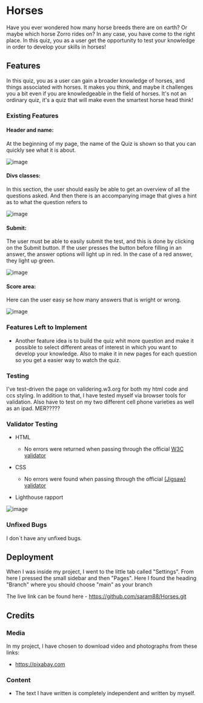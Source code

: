 # Horses


Have you ever wondered how many horse breeds there are on earth? Or maybe which horse Zorro rides on? In any case, you have come to the right place. In this quiz, you as a user get the opportunity to test your knowledge in order to develop your skills in horses!


## Features 

In this quiz, you as a user can gain a broader knowledge of horses, and things associated with horses. It makes you think, and maybe it challenges you a bit even if you are knowledgeable in the field of horses. It's not an ordinary quiz, it's a quiz that will make even the smartest horse head think!


### Existing Features

#### Header and name: ####
  At the beginning of my page, the name of the Quiz is shown so that you can quickly see what it is about.

  ![image](https://github.com/saram88/Horses/assets/127104599/3b93de50-9c02-4093-9348-7da33ce4e3bd)
  
  
#### Divs classes: ####
  In this section, the user should easily be able to get an overview of all the questions       asked. And then there is an accompanying image that gives a hint as to what the question       refers to
  
  ![image](https://github.com/saram88/Horses/assets/127104599/5da34d70-fd38-4960-90c4-1f1efd8a6395)

#### Submit: ####
  The user must be able to easily submit the test, and this is done by clicking on the Submit   button. If the user presses the button before filling in an answer, the answer options will   light up in red. In the case of a red answer, they light up green.

  ![image](https://github.com/saram88/Horses/assets/127104599/dc90cd1e-4a92-40a2-a6f7-5dabdf5ec5cd)

#### Score area: ####
  Here can the user easy se how many answers that is wright or wrong. 

  ![image](https://github.com/saram88/Horses/assets/127104599/cc2eb48a-42f1-40a4-a959-8b0d44519a63)


### Features Left to Implement

- Another feature idea is to build the quiz whit more question and make it possible to select different areas of interest in which you want to develop your knowledge. Also to make it in new pages for each question so you get a easier way to watch the quiz. 



### Testing 

I've test-driven the page on validering.w3.org for both my html code and ccs styling. In addition to that, I have tested myself via browser tools for validation. Also have to test on my two different cell phone varieties as well as an ipad. MER?????




### Validator Testing 

- HTML
  - No errors were returned when passing through the official [W3C validator](https://validator.w3.org/nu/?doc=https%3A%2F%2F5500-saram88-helaminfullatam-fq2y2b0nxao.ws-eu90.gitpod.io%2Fassets%2Findex.html)
- CSS
  - No errors were found when passing through the official [(Jigsaw) validator](https://jigsaw.w3.org/css-validator/validator?uri=https%3A%2F%2F5500-saram88-helaminfullatam-fq2y2b0nxao.ws-eu90.gitpod.io%2Fassets%2Findex.html&profile=css3svg&usermedium=all&warning=1&vextwarning=&lang=sv)

- Lighthouse rapport 

![image](https://github.com/saram88/Horses/assets/127104599/8e99c23c-4ef8-4350-b73d-7a85273ea201)


### Unfixed Bugs

I don´t have any unfixed bugs.

## Deployment

When I was inside my project, I went to the little tab called "Settings". From here I pressed the small sidebar and then "Pages". Here I found the heading "Branch" where you should choose "main" as your branch



The live link can be found here - https://github.com/saram88/Horses.git

## Credits 

### Media

In my project, I have chosen to download video and photographs from these links:

- https://pixabay.com


### Content 

- The text I have written is completely independent and written by myself.
